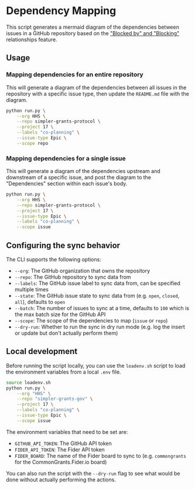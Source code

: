 # Dependency Mapping

This script generates a mermaid diagram of the dependencies between issues in a GitHub repository based on the ["Blocked by" and "Blocking"](https://github.blog/changelog/2025-08-21-dependencies-on-issues/#%e2%9e%95-getting-started) relationships feature.

## Usage

### Mapping dependencies for an entire repository

This will generate a diagram of the dependencies between all issues in the repository with a specific issue type, then update the `README.md` file with the diagram.

```bash
python run.py \
    --org HHS \
    --repo simpler-grants-protocol \
    --project 17 \
    --labels "co-planning" \
    --issue-type Epic \
    --scope repo
```

### Mapping dependencies for a single issue

This will generate a diagram of the dependencies upstream and downstream of a specific issue, and post the diagram to the "Dependencies" section within each issue's body.

```bash
python run.py \
    --org HHS \
    --repo simpler-grants-protocol \
    --project 17 \
    --issue-type Epic \
    --labels "co-planning" \
    --scope issue
```

## Configuring the sync behavior

The CLI supports the following options:

- `--org`: The GitHub organization that owns the repository
- `--repo`: The GitHub repository to sync data from
- `--labels`: The GitHub issue label to sync data from, can be specified multiple times
- `--state`: The GitHub issue state to sync data from (e.g. `open`, `closed`, `all`), defaults to `open`
- `--batch`: The number of issues to sync at a time, defaults to `100` which is the max batch size for the GitHub API
- `--scope`: The scope of the dependencies to map (`issue` or `repo`)
- `--dry-run`: Whether to run the sync in dry run mode (e.g. log the insert or update but don't actually perform them)

## Local development

Before running the script locally, you can use the `loadenv.sh` script to load the environment variables from a local `.env` file.

```bash
source loadenv.sh
python run.py \
    --org "HHS" \
    --repo "simpler-grants-gov" \
    --project 17 \
    --labels "co-planning" \
    --issue-type Epic \
    --scope issue
```

The environment variables that need to be set are:
- `GITHUB_API_TOKEN`: The GitHub API token
- `FIDER_API_TOKEN`: The Fider API token
- `FIDER_BOARD`: The name of the Fider board to sync to (e.g. `commongrants` for the CommonGrants.Fider.io board)

You can also run the script with the `--dry-run` flag to see what would be done without actually performing the actions.
